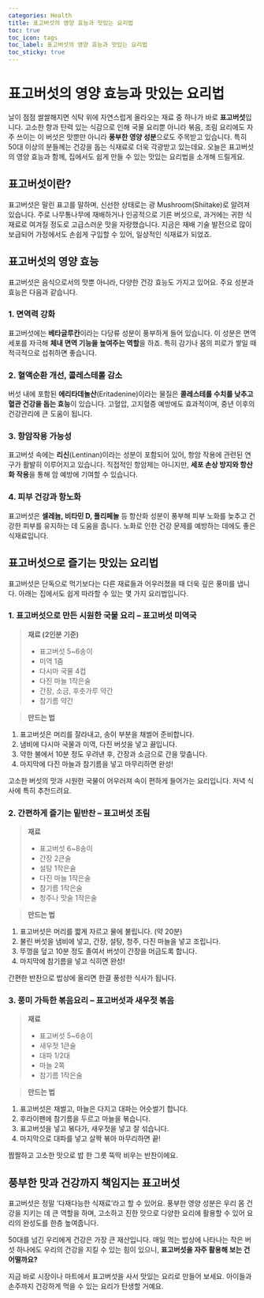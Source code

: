 ```yaml
---
categories: Health
title: 표고버섯의 영양 효능과 맛있는 요리법
toc: true
toc_icon: tags
toc_label: 표고버섯의 영양 효능과 맛있는 요리법
toc_sticky: true
---
```


# 표고버섯의 영양 효능과 맛있는 요리법  

날이 점점 쌀쌀해지면 식탁 위에 자연스럽게 올라오는 재료 중 하나가 바로 **표고버섯**입니다. 고소한 향과 탄력 있는 식감으로 인해 국물 요리뿐 아니라 볶음, 조림 요리에도 자주 쓰이는 이 버섯은 맛뿐만 아니라 **풍부한 영양 성분**으로도 주목받고 있습니다. 특히 50대 이상의 분들께는 건강을 돕는 식재료로 더욱 각광받고 있는데요. 오늘은 표고버섯의 영양 효능과 함께, 집에서도 쉽게 만들 수 있는 맛있는 요리법을 소개해 드릴게요.  

## 표고버섯이란?  

표고버섯은 말린 표고를 말하며, 신선한 상태로는 광 Mushroom(Shiitake)로 알려져 있습니다. 주로 나무통나무에 재배하거나 인공적으로 기른 버섯으로, 과거에는 귀한 식재료로 여겨질 정도로 고급스러운 맛을 자랑했습니다. 지금은 재배 기술 발전으로 많이 보급되어 가정에서도 손쉽게 구입할 수 있어, 일상적인 식재료가 되었죠.  

## 표고버섯의 영양 효능  

표고버섯은 음식으로서의 맛뿐 아니라, 다양한 건강 효능도 가지고 있어요. 주요 성분과 효능은 다음과 같습니다.  

### 1. **면역력 강화**  
표고버섯에는 **베타글루칸**이라는 다당류 성분이 풍부하게 들어 있습니다. 이 성분은 면역세포를 자극해 **체내 면역 기능을 높여주는 역할**을 하죠. 특히 감기나 몸의 피로가 쌓일 때 적극적으로 섭취하면 좋습니다.  

### 2. **혈액순환 개선, 콜레스테롤 감소**  
버섯 내에 포함된 **에리타데놀산**(Eritadenine)이라는 물질은 **콜레스테롤 수치를 낮추고 혈관 건강을 돕는 효능**이 있습니다. 고혈압, 고지혈증 예방에도 효과적이며, 중년 이후의 건강관리에 큰 도움이 됩니다.  

### 3. **항암작용 가능성**  
표고버섯 속에는 **리신**(Lentinan)이라는 성분이 포함되어 있어, 항암 작용에 관련된 연구가 활발히 이루어지고 있습니다. 직접적인 항암제는 아니지만, **세포 손상 방지와 항산화 작용**을 통해 암 예방에 기여할 수 있습니다.  

### 4. **피부 건강과 항노화**  
표고버섯은 **셀레늄, 비타민 D, 폴리페놀** 등 항산화 성분이 풍부해 피부 노화를 늦추고 건강한 피부를 유지하는 데 도움을 줍니다. 노화로 인한 건강 문제를 예방하는 데에도 좋은 식재료입니다.  

## 표고버섯으로 즐기는 맛있는 요리법  

표고버섯은 단독으로 먹기보다는 다른 재료들과 어우러졌을 때 더욱 깊은 풍미를 냅니다. 아래는 집에서도 쉽게 따라할 수 있는 몇 가지 요리법입니다.  

### 1. **표고버섯으로 만든 시원한 국물 요리 – 표고버섯 미역국**  

> **재료 (2인분 기준)**  
> - 표고버섯 5~6송이  
> - 미역 1줌  
> - 다시마 국물 4컵  
> - 다진 마늘 1작은술  
> - 간장, 소금, 후춧가루 약간  
> - 참기름 약간  

> **만드는 법**  
1. 표고버섯은 머리를 잘라내고, 송이 부분을 채썰어 준비합니다.  
2. 냄비에 다시마 국물과 미역, 다진 버섯을 넣고 끓입니다.  
3. 약한 불에서 10분 정도 우려낸 후, 간장과 소금으로 간을 맞춥니다.  
4. 마지막에 다진 마늘과 참기름을 넣고 마무리하면 완성!  

고소한 버섯의 맛과 시원한 국물이 어우러져 속이 편하게 들어가는 요리입니다. 저녁 식사에 특히 추천드려요.  

### 2. **간편하게 즐기는 밑반찬 – 표고버섯 조림**  

> **재료**  
> - 표고버섯 6~8송이  
> - 간장 2큰술  
> - 설탕 1작은술  
> - 다진 마늘 1작은술  
> - 참기름 1작은술  
> - 청주나 맛술 1작은술  

> **만드는 법**  
1. 표고버섯은 머리를 짧게 자르고 물에 불립니다. (약 20분)  
2. 불린 버섯을 냄비에 넣고, 간장, 설탕, 청주, 다진 마늘을 넣고 조립니다.  
3. 뚜껑을 덮고 10분 정도 졸여서 버섯이 간장을 머금도록 합니다.  
4. 마지막에 참기름을 넣고 식히면 완성!  

간편한 반찬으로 밥상에 올리면 한결 풍성한 식사가 됩니다.  

### 3. **풍미 가득한 볶음요리 – 표고버섯과 새우젓 볶음**  

> **재료**  
> - 표고버섯 5~6송이  
> - 새우젓 1큰술  
> - 대파 1/2대  
> - 마늘 2쪽  
> - 참기름 1작은술  

> **만드는 법**  
1. 표고버섯은 채썰고, 마늘은 다지고 대파는 어슷썰기 합니다.  
2. 후라이팬에 참기름을 두르고 마늘을 볶습니다.  
3. 표고버섯을 넣고 볶다가, 새우젓을 넣고 잘 섞습니다.  
4. 마지막으로 대파를 넣고 살짝 볶아 마무리하면 끝!  

짭짤하고 고소한 맛으로 밥 한 그릇 뚝딱 비우는 반찬이에요.  

## 풍부한 맛과 건강까지 책임지는 표고버섯  

표고버섯은 정말 ‘다재다능한 식재료’라고 할 수 있어요. 풍부한 영양 성분은 우리 몸 건강을 지키는 데 큰 역할을 하며, 고소하고 진한 맛으로 다양한 요리에 활용할 수 있어 요리의 완성도를 한층 높여줍니다.  

50대를 넘긴 우리에게 건강은 가장 큰 재산입니다. 매일 먹는 밥상에 나타나는 작은 버섯 하나에도 우리의 건강을 지킬 수 있는 힘이 있으니, **표고버섯을 자주 활용해 보는 건 어떨까요?**  

지금 바로 시장이나 마트에서 표고버섯을 사서 맛있는 요리로 만들어 보세요. 아이들과 손주까지 건강하게 먹을 수 있는 요리가 탄생할 거예요.